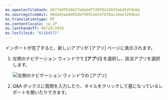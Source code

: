 ```yaml
---
ms.openlocfilehash: 86774df016627e8ebd7f20f9432025ebd5dfdebb
ms.sourcegitcommit: 60dad5aa0d85db790553e537bf8ac34ee3289ba3
ms.translationtype: MT
ms.contentlocale: ja-JP
ms.lasthandoff: 05/29/2019
ms.locfileid: "61164572"
---
```

インポートが完了すると、新しいアプリが [アプリ] ページに表示されます。

1. 左側のナビゲーション ウィンドウで **[アプリ]** を選択し、該当アプリを選択します。
   
     ![左側のナビゲーション ウィンドウの [アプリ]](media/powerbi-service-apps-open-app/power-bi-service-apps-left-nav.png)
2. Q&A ボックスに質問を入力したり、タイルをクリックして基になっているレポートを開いたりできます。 


